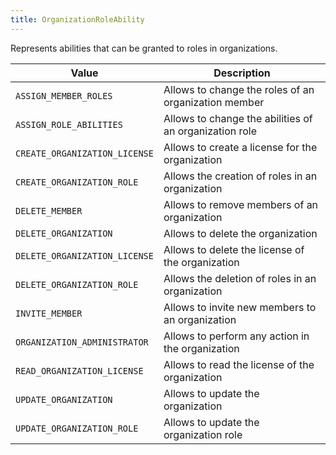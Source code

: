 ```yaml
---
title: OrganizationRoleAbility
---
```


Represents abilities that can be granted to roles in organizations.

| Value | Description |
|-------|-------------|
| `ASSIGN_MEMBER_ROLES` | Allows to change the roles of an organization member |
| `ASSIGN_ROLE_ABILITIES` | Allows to change the abilities of an organization role |
| `CREATE_ORGANIZATION_LICENSE` | Allows to create a license for the organization |
| `CREATE_ORGANIZATION_ROLE` | Allows the creation of roles in an organization |
| `DELETE_MEMBER` | Allows to remove members of an organization |
| `DELETE_ORGANIZATION` | Allows to delete the organization |
| `DELETE_ORGANIZATION_LICENSE` | Allows to delete the license of the organization |
| `DELETE_ORGANIZATION_ROLE` | Allows the deletion of roles in an organization |
| `INVITE_MEMBER` | Allows to invite new members to an organization |
| `ORGANIZATION_ADMINISTRATOR` | Allows to perform any action in the organization |
| `READ_ORGANIZATION_LICENSE` | Allows to read the license of the organization |
| `UPDATE_ORGANIZATION` | Allows to update the organization |
| `UPDATE_ORGANIZATION_ROLE` | Allows to update the organization role |
